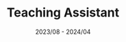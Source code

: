 ---
title: "Teaching Assistant"
collection: teaching
type: "Data Structure and Algorithms (Undergraduate)"
permalink: /teaching/2023Fall-2024Spring-DS
venue: "NCSU, CS"
date: 2023/08 - 2024/04
# location: "City, Country"
---